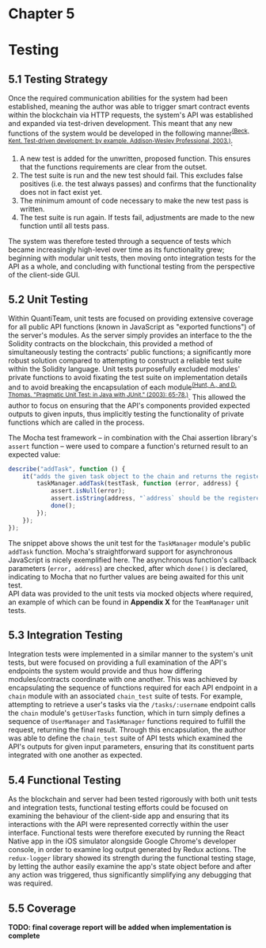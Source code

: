 # Chapter 5
# Testing

## 5.1 Testing Strategy
Once the required communication abilities for the system had been established, meaning the author was able to trigger smart contract events within the blockchain via HTTP requests, the system's API was established and expanded via test-driven development. This meant that any new functions of the system would be developed in the following manner<sup>[(Beck, Kent. Test-driven development: by example. Addison-Wesley Professional, 2003.)]()</sup>:

1. A new test is added for the unwritten, proposed function. This ensures that the functions requirements are clear from the outset.
2. The test suite is run and the new test should fail. This excludes false positives (i.e. the test always passes) and confirms that the functionality does not in fact exist yet.
3. The minimum amount of code necessary to make the new test pass is written.
4. The test suite is run again. If tests fail, adjustments are made to the new function until all tests pass.

The system was therefore tested through a sequence of tests which became increasingly high-level over time as its functionality grew; beginning with modular unit tests, then moving onto integration tests for the API as a whole, and concluding with functional testing from the perspective of the client-side GUI.

## 5.2 Unit Testing
Within QuantiTeam, unit tests are focused on providing extensive coverage for all public API functions (known in JavaScript as "exported functions") of the server's modules. As the server simply provides an interface to the the Solidity contracts on the blockchain, this provided a method of simultaneously testing the contracts' public functions; a significantly more robust solution compared to attempting to construct a reliable test suite within the Solidity language. Unit tests purposefully excluded modules' private functions to avoid fixating the test suite on implementation details and to avoid breaking the encapsulation of each module<sup>[(Hunt, A., and D. Thomas. "Pragmatic Unit Test: in Java with JUnit." (2003): 65-78.)](http://data.ceh.vn/Ebook/ebooks.shahed.biz/JAVA/JUNIT/Pragmatic%20Unit%20Testing%20in%20Java%20with%20JUnit%20-%20Andrew%20Hunt%20&%20David%20Thomas%20-%20The%20Pragmatic%20Programmer.pdf)</sup>. This allowed the author to focus on ensuring that the API's components provided expected outputs to given inputs, thus implicitly testing the functionality of private functions which are called in the process.

The Mocha test framework – in combination with the Chai assertion library's `assert` function – were used to compare a function's returned result to an expected value:

```js
describe("addTask", function () {
    it("adds the given task object to the chain and returns the registered task's hex address", function(done) {
        taskManager.addTask(testTask, function (error, address) {
            assert.isNull(error);
            assert.isString(address, "`address` should be the registered task's hex address");
            done();
        });
    });
});
```

The snippet above shows the unit test for the `TaskManager` module's public `addTask` function. Mocha's straightforward support for asynchronous JavaScript is nicely exemplified here. The asynchronous function's callback parameters (`error, address`) are checked, after which `done()` is declared, indicating to Mocha that no further values are being awaited for this unit test.  
API data was provided to the unit tests via mocked objects where required, an example of which can be found in **Appendix X** for the `TeamManager` unit tests.

## 5.3 Integration Testing
Integration tests were implemented in a similar manner to the system's unit tests, but were focused on providing a full examination of the API's endpoints the system would provide and thus how differing modules/contracts coordinate with one another. This was achieved by encapsulating the sequence of functions required for each API endpoint in a `chain` module with an associated `chain_test` suite of tests. For example, attempting to retrieve a user's tasks via the `/tasks/:username` endpoint calls the `chain` module's `getUserTasks` function, which in turn simply defines a sequence of `UserManager` and `TaskManager` functions required to fulfill the request, returning the final result. Through this encapsulation, the author was able to define the `chain_test` suite of API tests which examined the API's outputs for given input parameters, ensuring that its constituent parts integrated with one another as expected.

## 5.4 Functional Testing
As the blockchain and server had been tested rigorously with both unit tests and integration tests, functional testing efforts could be focused on examining the behaviour of the client-side app and ensuring that its interactions with the API were represented correctly within the user interface. Functional tests were therefore executed by running the React Native app in the iOS simulator alongside Google Chrome's developer console, in order to examine log output generated by Redux actions. The `redux-logger` library showed its strength during the functional testing stage, by letting the author easily examine the app's state object before and after any action was triggered, thus significantly simplifying any debugging that was required.

## 5.5 Coverage
**TODO: final coverage report will be added when implementation is complete**
